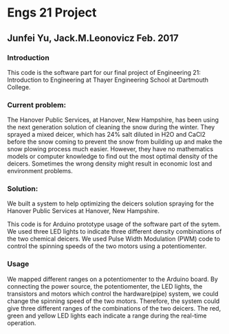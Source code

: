 # Engs 21 Project
## Junfei Yu, Jack.M.Leonovicz Feb. 2017

### Introduction

This code is the software part for our final project of Engineering 21: Introduction to Engineering at Thayer Engineering School at Dartmouth College.

### Current problem:

The Hanover Public Services, at Hanover, New Hampshire, has been using the next generation solution of cleaning the snow during the winter. They sprayed a mixed deicer, which has 24% salt diluted in H2O and CaCl2 before the snow coming to prevent the snow from building up and make the snow plowing process much easier. However, they have no mathematics models or computer knowledge to find out the most optimal density of the deicers. Sometimes the wrong density might result in economic lost and environment problems.

### Solution: 

We built a system to help optimizing the deicers solution spraying for the Hanover Public Services at Hanover, New Hampshire. 

This code is for Arduino prototype usage of the software part of the sytem. We used three LED lights to indicate three different density combinations of the two chemical deicers. We used Pulse Width Modulation (PWM) code to control the spinning speeds of the two motors using a potentiomenter. 


### Usage

We mapped different ranges on a potentiomenter to the Arduino board. By connecting the power source, the potentiomenter, the LED lights, the transistors and motors which control the hardware(pipe) system, we could change the spinning speed of the two motors. Therefore, the system could give three different ranges of the combinations of the two deicers. The red, green and yellow LED lights each indicate a range during the real-time operation.
